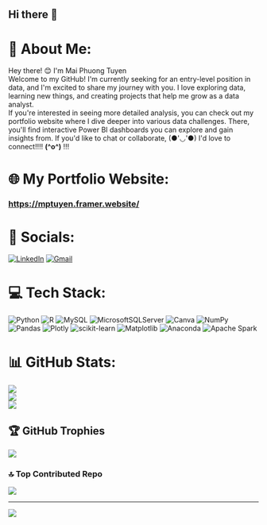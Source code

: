 ## Hi there 👋
# 💫 About Me:
Hey there! 😊 I'm Mai Phuong Tuyen<br>Welcome to my GitHub! I'm currently seeking for an entry-level position in data, and I'm excited to share my journey with you. I love exploring data, learning new things, and creating projects that help me grow as a data analyst.<br> If you're interested in seeing more detailed analysis, you can check out my portfolio website where I dive deeper into various data challenges. There, you'll find interactive Power BI dashboards you can explore and gain insights from. If you'd like to chat or collaborate, (●'◡'●) I'd love to connect!!!! **(^o^)** !!!

# 🌐 My Portfolio Website: 
### https://mptuyen.framer.website/

# 📧 Socials:
[![LinkedIn](https://img.shields.io/badge/LinkedIn-%230077B5.svg?logo=linkedin&logoColor=white)](https://linkedin.com/in/https://www.linkedin.com/in/mai-phuong-tuyen/) 
[![Gmail](https://img.shields.io/badge/Gmail-D14836?logo=gmail&logoColor=white)](mailto:mptuyenn@gmail.com)

# 💻 Tech Stack:
![Python](https://img.shields.io/badge/python-3670A0?style=for-the-badge&logo=python&logoColor=ffdd54) ![R](https://img.shields.io/badge/r-%23276DC3.svg?style=for-the-badge&logo=r&logoColor=white) ![MySQL](https://img.shields.io/badge/mysql-4479A1.svg?style=for-the-badge&logo=mysql&logoColor=white) ![MicrosoftSQLServer](https://img.shields.io/badge/Microsoft%20SQL%20Server-CC2927?style=for-the-badge&logo=microsoft%20sql%20server&logoColor=white) ![Canva](https://img.shields.io/badge/Canva-%2300C4CC.svg?style=for-the-badge&logo=Canva&logoColor=white) ![NumPy](https://img.shields.io/badge/numpy-%23013243.svg?style=for-the-badge&logo=numpy&logoColor=white) ![Pandas](https://img.shields.io/badge/pandas-%23150458.svg?style=for-the-badge&logo=pandas&logoColor=white) ![Plotly](https://img.shields.io/badge/Plotly-%233F4F75.svg?style=for-the-badge&logo=plotly&logoColor=white) ![scikit-learn](https://img.shields.io/badge/scikit--learn-%23F7931E.svg?style=for-the-badge&logo=scikit-learn&logoColor=white) ![Matplotlib](https://img.shields.io/badge/Matplotlib-%23ffffff.svg?style=for-the-badge&logo=Matplotlib&logoColor=black) ![Anaconda](https://img.shields.io/badge/Anaconda-%2344A833.svg?style=for-the-badge&logo=anaconda&logoColor=white) ![Apache Spark](https://img.shields.io/badge/Apache%20Spark-FDEE21?style=for-the-badge&logo=apachespark&logoColor=black)
# 📊 GitHub Stats:
![](https://github-readme-stats.vercel.app/api?username=Maiphuongtuyen&theme=highcontrast&hide_border=false&include_all_commits=false&count_private=false)<br/>
![](https://github-readme-streak-stats.herokuapp.com/?user=Maiphuongtuyen&theme=highcontrast&hide_border=false)<br/>
![](https://github-readme-stats.vercel.app/api/top-langs/?username=Maiphuongtuyen&theme=highcontrast&hide_border=false&include_all_commits=false&count_private=false&layout=compact)

## 🏆 GitHub Trophies
![](https://github-profile-trophy.vercel.app/?username=Maiphuongtuyen&theme=radical&no-frame=true&no-bg=false&margin-w=4)

### 🔝 Top Contributed Repo
![](https://github-contributor-stats.vercel.app/api?username=Maiphuongtuyen&limit=5&theme=blue-green&combine_all_yearly_contributions=true)

---
[![](https://visitcount.itsvg.in/api?id=Maiphuongtuyen&icon=0&color=6)](https://visitcount.itsvg.in)

<!-- Proudly created with GPRM ( https://gprm.itsvg.in ) -->
